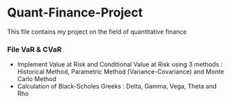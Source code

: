 # Quant-Finance-Project

This file contains my project on the field of quantitative finance  

### File VaR & CVaR
- Implement Value at Risk and Conditional Value at Risk using 3 methods : Historical Method, Parametric Method (Variance-Covariance) and Monte Carlo Method
- Calculation of Black-Scholes Greeks : Delta, Gamma, Vega, Theta and Rho
